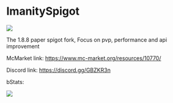 # ImanitySpigot

![](https://i.imgur.com/F5BNaJV.jpg)

The 1.8.8 paper spigot fork, Focus on pvp, performance and api improvement

McMarket link: https://www.mc-market.org/resources/10770/

Discord link: https://discord.gg/GBZKR3n

bStats:

![](https://bstats.org/signatures/bukkit/iSpigot.svg)
